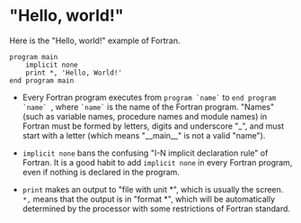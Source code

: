 # "Hello, world!"

Here is the "Hello, world!" example of Fortran.

```fortran-free-form
program main
    implicit none
    print *, 'Hello, World!'
end program main
```

- Every Fortran program executes from `` program `name` `` to ``end program `name` ``, where `` `name` `` is the name of the Fortran program. "Names" (such as variable names, procedure names and module names) in Fortran must be formed by letters, digits and underscore "\_", and must start with a letter (which means "\_\_main\_\_" is not a valid "name").

- ``implicit none`` bans the confusing "I-N implicit declaration rule" of Fortran. It is a good habit to add ``implicit none`` in every Fortran program, even if nothing is declared in the program.

- ``print`` makes an output to "file with unit \*", which is usually the screen. ``*,`` means that the output is in "format \*", which will be automatically determined by the processor with some restrictions of Fortran standard.
